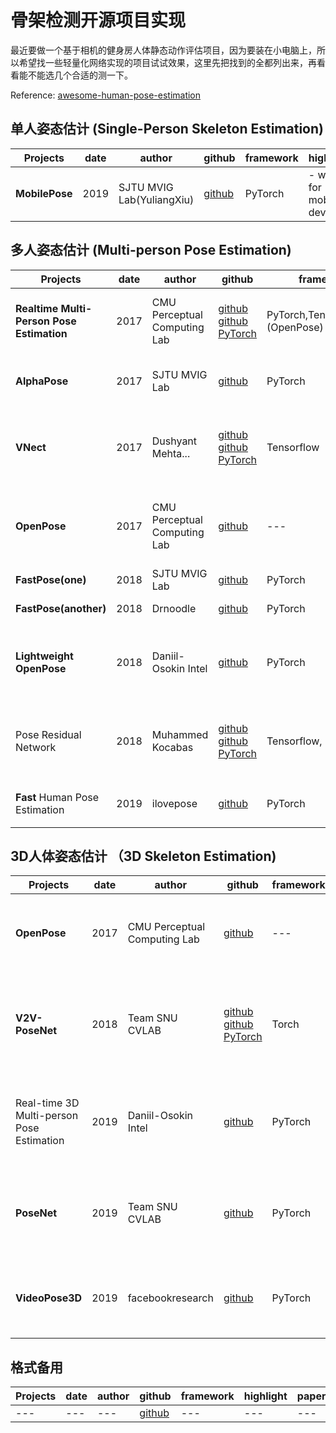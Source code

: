 # 骨架检测开源项目实现
最近要做一个基于相机的健身房人体静态动作评估项目，因为要装在小电脑上，所以希望找一些轻量化网络实现的项目试试效果，这里先把找到的全都列出来，再看看能不能选几个合适的测一下。

Reference: [awesome-human-pose-estimation](https://github.com/wangzheallen/awesome-human-pose-estimation)

## 单人姿态估计 (Single-Person Skeleton Estimation)
| Projects  |  date |  author |  github |  framework | highlight | paper |
|---|---|---|---|---|---|---|
| **MobilePose**| 2019  | SJTU MVIG Lab(YuliangXiu) |[github](https://github.com/YuliangXiu/MobilePose-pytorch)|  PyTorch  | - works for mobile device| --- |


## 多人姿态估计 (Multi-person Pose Estimation)
| Projects  |  date |  author |  github |  framework | highlight | paper |
|---|---|---|---|---|---|---|
|**Realtime Multi-Person Pose Estimation** |2017|CMU Perceptual Computing Lab|[github](https://github.com/ZheC/Realtime_Multi-Person_Pose_Estimation)  [github PyTorch](https://github.com/tensorboy/pytorch_Realtime_Multi-Person_Pose_Estimation.git)|PyTorch,Tensorflow,C++(OpenPose)|---|Realtime Multi-Person 2D Pose Estimation Using Part Affinity Fields (CVPR 2017)|
|**AlphaPose** |2017|SJTU MVIG Lab|[github](https://github.com/MVIG-SJTU/AlphaPose)|PyTorch|---|Regional Multi-person Pose Estimation (ICCV 2017)|
| **VNect**  | 2017  | Dushyant Mehta...  |[github](https://github.com/timctho/VNect-tensorflow) [github PyTorch](https://github.com/latte0/3d-pose-estimation)| Tensorflow| - real time| VNect: Real-time 3D Human Pose Estimation with a Single RGB Camera(SIGGRAPH 2017)  |
| **OpenPose**  |  2017 |  CMU Perceptual Computing Lab |  [github](https://github.com/CMU-Perceptual-Computing-Lab/openpose) | --- | - CPU enabled; - 2D/3D support | OpenPose: Realtime Multi-Person 2D Pose Estimation using Part Affinity Fields (IEEE TPAMI 2019) |
| **FastPose(one)** | 2018 | SJTU MVIG Lab |[github](https://github.com/ZexinChen/FastPose)| PyTorch | --- | --- |
| **FastPose(another)** | 2018 | Drnoodle |[github](https://github.com/Drnoodle/fastpose)| PyTorch | - 3D support | --- |
| **Lightweight OpenPose**  | 2018  | Daniil-Osokin  Intel  |[github](https://github.com/Daniil-Osokin/lightweight-human-pose-estimation.pytorch)| PyTorch   | -CPU enabled | Real-time 2D Multi-Person Pose Estimation on CPU: Lightweight OpenPose (ArXiv 2018)|
| Pose Residual Network  | 2018  | Muhammed Kocabas  |[github](https://github.com/mkocabas/pose-residual-network)  [github PyTorch](https://github.com/salihkaragoz/pose-residual-network-pytorch)| Tensorflow, PyTorch   | ---  | MultiPoseNet: Fast Multi-Person Pose Estimation using Pose Residual Network(ECCV 2018)  |
| **Fast** Human Pose Estimation  | 2019  | ilovepose  |[github](https://github.com/ilovepose/fast-human-pose-estimation.pytorch)| PyTorch   | ---  | Fast Human Pose Estimation（CVPR 2019）  |

## 3D人体姿态估计 （3D Skeleton Estimation)

| Projects  |  date |  author |  github |  framework | highlight | paper |
|---|---|---|---|---|---|---|
| **OpenPose**  |  2017 |  CMU Perceptual Computing Lab |  [github](https://github.com/CMU-Perceptual-Computing-Lab/openpose) | --- | - CPU enabled; - 2D/3D support | OpenPose: Realtime Multi-Person 2D Pose Estimation using Part Affinity Fields (IEEE TPAMI 2019) |
|**V2V-PoseNet**|2018|Team SNU CVLAB|[github](https://github.com/mks0601/V2V-PoseNet_RELEASE)  [github PyTorch](https://github.com/dragonbook/V2V-PoseNet-pytorch) |Torch|- With Information from a Depth Image|V2V-PoseNet: Voxel-to-Voxel Prediction Network for Accurate 3D Hand and Human Pose Estimation from a Single Depth Map (CVPR 2018)|
| Real-time 3D Multi-person Pose Estimation  | 2019  | Daniil-Osokin Intel  |[github](https://github.com/Daniil-Osokin/lightweight-human-pose-estimation-3d-demo.pytorch)| PyTorch   | - CPU enabled;- OpenVINO for speedup; - **Cubemos** related? | Single-Shot Multi-Person 3D Pose Estimation From Monocular RGB (ArXiv 2019)  |
|**PoseNet**| 2019 | Team SNU CVLAB |[github](https://github.com/mks0601/3DMPPE_POSENET_RELEASE)| PyTorch | --- | Camera Distance-aware Top-down Approach for 3D Multi-person Pose Estimation from a Single RGB Image (ICCV 2019) |
| **VideoPose3D**  |  2019 | facebookresearch  |[github](https://github.com/facebookresearch/VideoPose3D)|  PyTorch  | --- | 3D human pose estimation in video with temporal convolutions and semi-supervised training(CVPR2019)  |


## 格式备用
| Projects  |  date |  author |  github |  framework | highlight | paper |
|---|---|---|---|---|---|---|
| ---  | ---  | ---  |[github]()| ---   | ---  | ---  |

